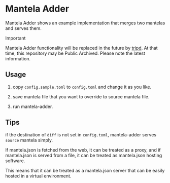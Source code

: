 # Mantela Adder

Mantela Adder shows an example implementation that merges two mantelas and serves them.

> [!IMPORTANT]
> Mantela Adder functionality will be replaced in the future by [tripd](https://github.com/tkytel/tripd).
> At that time, this repository may be Public Archived.
> Please note the latest information.


## Usage

1. copy `config.sample.toml` to `config.toml` and change it as you like.

2. save mantela file that you want to override to source mantela file.

3. run mantela-adder.

## Tips

if the destination of `diff` is not set in `config.toml`, mantela-adder serves `source` mantela simply.

If mantela.json is fetched from the web, it can be treated as a proxy, and if mantela.json is served from a file, it can be treated as mantela.json hosting software.

This means that it can be treated as a mantela.json server that can be easily hosted in a virtual environment.
